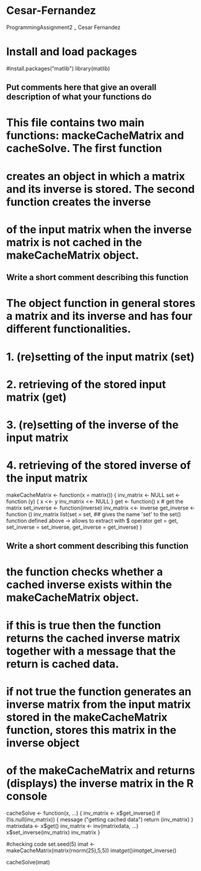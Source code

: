 # Cesar-Fernandez
ProgrammingAssignment2 _ Cesar Fernandez
# Install and load packages

#install.packages("matlib")
library(matlib)

## Put comments here that give an overall description of what your functions do
# This file contains two main functions: mackeCacheMatrix and cacheSolve. The first function
# creates an object in which a matrix and its inverse is stored. The second function creates the inverse
# of the input matrix when the inverse matrix is not cached in the makeCacheMatrix object.

## Write a short comment describing this function
# The object function in general stores a matrix and its inverse and has four different functionalities. 
# 1. (re)setting of the input matrix (set)
# 2. retrieving of the stored input matrix (get)
# 3. (re)setting of the inverse of the input matrix
# 4. retrieving of the stored inverse of the input matrix

makeCacheMatrix <- function(x = matrix()) {
  inv_matrix <- NULL
  set <- function (y) {
    x <<- y
    inv_matrix <<- NULL
  }
  get <- function() x   # get the matrix
  set_inverse <- function(inverse) inv_matrix <<- inverse
  get_inverse <- function () inv_matrix
  list(set = set,   ## gives the name 'set' to the set() function defined above -> allows to extract with $ operator
       get = get,   
       set_inverse = set_inverse,
       get_inverse = get_inverse)
}  

## Write a short comment describing this function
# the function checks whether a cached inverse exists within the makeCacheMatrix object.
# if this is true then the function returns the cached inverse matrix together with a message that the return is cached data.
# if not true the function generates an inverse matrix from the input matrix stored in the makeCacheMatrix function, stores this matrix in the inverse object 
# of the makeCacheMatrix and returns (displays) the inverse matrix in the R console

cacheSolve <- function(x, ...) {
  inv_matrix <- x$get_inverse()
  if (!is.null(inv_matrix)) {
    message ("getting cached data")
    return (inv_matrix)
  }
  matrixdata <- x$get()
  inv_matrix <- inv(matrixdata, ...)
  x$set_inverse(inv_matrix)
  inv_matrix
}

#checking code 
set.seed(5)
imat <- makeCacheMatrix(matrix(rnorm(25),5,5))
imat$get()
imat$get_inverse()

cacheSolve(imat)
